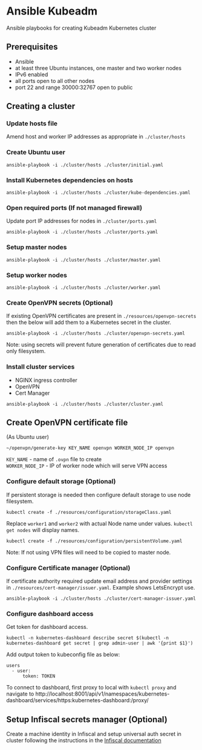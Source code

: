 # Ansible Kubeadm
Ansible playbooks for creating Kubeadm Kubernetes cluster

## Prerequisites
- Ansible
- at least three Ubuntu instances, one master and two worker nodes
- IPv6 enabled
- all ports open to all other nodes
- port 22 and range 30000:32767 open to public


## Creating a cluster
### Update hosts file
Amend host and worker IP addresses as appropriate in `./cluster/hosts`

### Create Ubuntu user
`ansible-playbook -i ./cluster/hosts ./cluster/initial.yaml`

### Install Kubernetes dependencies on hosts
`ansible-playbook -i ./cluster/hosts ./cluster/kube-dependencies.yaml`

### Open required ports (If not managed firewall)
Update port IP addresses for nodes in `./cluster/ports.yaml`

`ansible-playbook -i ./cluster/hosts ./cluster/ports.yaml`

### Setup master nodes
`ansible-playbook -i ./cluster/hosts ./cluster/master.yaml`

### Setup worker nodes
`ansible-playbook -i ./cluster/hosts ./cluster/worker.yaml`

### Create OpenVPN secrets (Optional)
If existing OpenVPN certificates are present in `./resources/openvpn-secrets` then the below will add them to a Kubernetes secret in the cluster.  

`ansible-playbook -i ./cluster/hosts ./cluster/openvpn-secrets.yaml`  

Note: using secrets will prevent future generation of certificates due to read only filesystem.

### Install cluster services
- NGINX ingress controller
- OpenVPN
- Cert Manager  

`ansible-playbook -i ./cluster/hosts ./cluster/cluster.yaml`

## Create OpenVPN certificate file
(As Ubuntu user)

`~/openvpn/generate-key KEY_NAME openvpn WORKER_NODE_IP openvpn`

`KEY_NAME` - name of `.ovpn` file to create  
`WORKER_NODE_IP` - IP of worker node which will serve VPN access

### Configure default storage (Optional)
If persistent storage is needed then configure default storage to use node filesystem.  

`kubectl create -f ./resources/configuration/storageClass.yaml`  

Replace `worker1` and `worker2` with actual Node name under values.  `kubectl get nodes` will display names.  

`kubectl create -f ./resources/configuration/persistentVolume.yaml`  

Note: If not using VPN files will need to be copied to master node.

### Configure Certificate manager (Optional)
If certificate authority required update email address and provider settings in `./resources/cert-manager/issuer.yaml`.  Example shows LetsEncrypt use.  

`ansible-playbook -i ./cluster/hosts ./cluster/cert-manager-issuer.yaml`

### Configure dashboard access
Get token for dashboard access.  

`kubectl -n kubernetes-dashboard describe secret $(kubectl -n kubernetes-dashboard get secret | grep admin-user | awk '{print $1}')`  

Add output token to kubeconfig file as below:  

```
users
  - user:
      token: TOKEN
```

To connect to dashboard, first proxy to local with `kubectl proxy` and navigate to http://localhost:8001/api/v1/namespaces/kubernetes-dashboard/services/https:kubernetes-dashboard:/proxy/

## Setup Infiscal secrets manager (Optional)

Create a machine identity in Infiscal and setup universal auth secret in cluster following the instructions in the [Infiscal documentation](https://infisical.com/docs/integrations/platforms/kubernetes#authentication-universalauth) 
